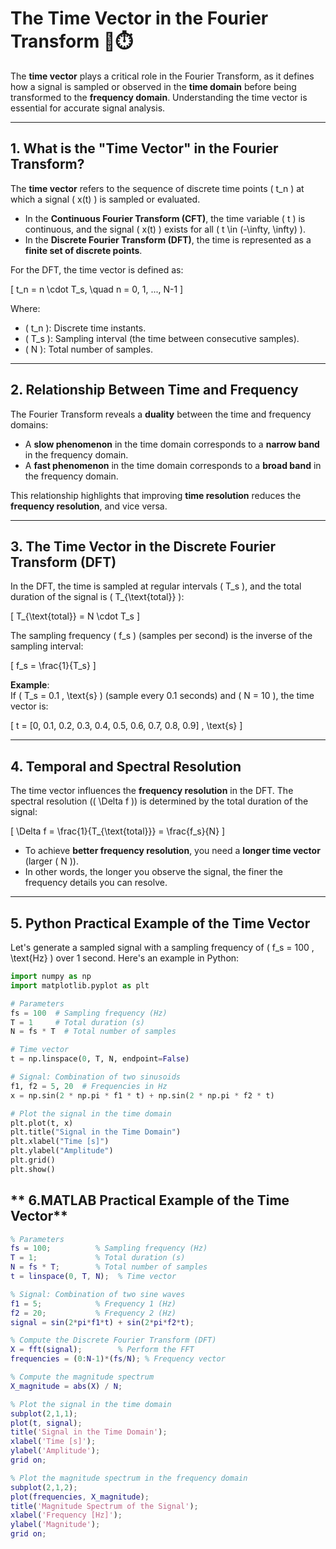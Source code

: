# **The Time Vector in the Fourier Transform** 🍌⏱️  

The **time vector** plays a critical role in the Fourier Transform, as it defines how a signal is sampled or observed in the **time domain** before being transformed to the **frequency domain**. Understanding the time vector is essential for accurate signal analysis.

---

## **1. What is the "Time Vector" in the Fourier Transform?**

The **time vector** refers to the sequence of discrete time points \( t_n \) at which a signal \( x(t) \) is sampled or evaluated.

- In the **Continuous Fourier Transform (CFT)**, the time variable \( t \) is continuous, and the signal \( x(t) \) exists for all \( t \in (-\infty, \infty) \).  
- In the **Discrete Fourier Transform (DFT)**, the time is represented as a **finite set of discrete points**.  

For the DFT, the time vector is defined as:

\[
t_n = n \cdot T_s, \quad n = 0, 1, ..., N-1
\]

Where:  
- \( t_n \): Discrete time instants.  
- \( T_s \): Sampling interval (the time between consecutive samples).  
- \( N \): Total number of samples.  

---

## **2. Relationship Between Time and Frequency**

The Fourier Transform reveals a **duality** between the time and frequency domains:

- A **slow phenomenon** in the time domain corresponds to a **narrow band** in the frequency domain.  
- A **fast phenomenon** in the time domain corresponds to a **broad band** in the frequency domain.  

This relationship highlights that improving **time resolution** reduces the **frequency resolution**, and vice versa.

---

## **3. The Time Vector in the Discrete Fourier Transform (DFT)**

In the DFT, the time is sampled at regular intervals \( T_s \), and the total duration of the signal is \( T_{\text{total}} \):

\[
T_{\text{total}} = N \cdot T_s
\]

The sampling frequency \( f_s \) (samples per second) is the inverse of the sampling interval:

\[
f_s = \frac{1}{T_s}
\]

**Example**:  
If \( T_s = 0.1 \, \text{s} \) (sample every 0.1 seconds) and \( N = 10 \), the time vector is:

\[
t = [0, 0.1, 0.2, 0.3, 0.4, 0.5, 0.6, 0.7, 0.8, 0.9] \, \text{s}
\]

---

## **4. Temporal and Spectral Resolution**

The time vector influences the **frequency resolution** in the DFT. The spectral resolution (\( \Delta f \)) is determined by the total duration of the signal:

\[
\Delta f = \frac{1}{T_{\text{total}}} = \frac{f_s}{N}
\]

- To achieve **better frequency resolution**, you need a **longer time vector** (larger \( N \)).  
- In other words, the longer you observe the signal, the finer the frequency details you can resolve.

---

## **5. Python Practical Example of the Time Vector**

Let's generate a sampled signal with a sampling frequency of \( f_s = 100 \, \text{Hz} \) over 1 second. Here's an example in Python:

```python
import numpy as np
import matplotlib.pyplot as plt

# Parameters
fs = 100  # Sampling frequency (Hz)
T = 1     # Total duration (s)
N = fs * T  # Total number of samples

# Time vector
t = np.linspace(0, T, N, endpoint=False)

# Signal: Combination of two sinusoids
f1, f2 = 5, 20  # Frequencies in Hz
x = np.sin(2 * np.pi * f1 * t) + np.sin(2 * np.pi * f2 * t)

# Plot the signal in the time domain
plt.plot(t, x)
plt.title("Signal in the Time Domain")
plt.xlabel("Time [s]")
plt.ylabel("Amplitude")
plt.grid()
plt.show()

```


## ** 6.MATLAB Practical Example of the Time Vector**

```matlab
% Parameters
fs = 100;          % Sampling frequency (Hz)
T = 1;             % Total duration (s)
N = fs * T;        % Total number of samples
t = linspace(0, T, N);  % Time vector

% Signal: Combination of two sine waves
f1 = 5;            % Frequency 1 (Hz)
f2 = 20;           % Frequency 2 (Hz)
signal = sin(2*pi*f1*t) + sin(2*pi*f2*t);

% Compute the Discrete Fourier Transform (DFT)
X = fft(signal);        % Perform the FFT
frequencies = (0:N-1)*(fs/N); % Frequency vector

% Compute the magnitude spectrum
X_magnitude = abs(X) / N;

% Plot the signal in the time domain
subplot(2,1,1);
plot(t, signal);
title('Signal in the Time Domain');
xlabel('Time [s]');
ylabel('Amplitude');
grid on;

% Plot the magnitude spectrum in the frequency domain
subplot(2,1,2);
plot(frequencies, X_magnitude);
title('Magnitude Spectrum of the Signal');
xlabel('Frequency [Hz]');
ylabel('Magnitude');
grid on;
```
